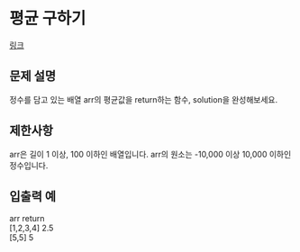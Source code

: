 # 평균 구하기
[링크](https://programmers.co.kr/learn/courses/30/lessons/12944)

## 문제 설명
정수를 담고 있는 배열 arr의 평균값을 return하는 함수, solution을 완성해보세요.

## 제한사항
arr은 길이 1 이상, 100 이하인 배열입니다.
arr의 원소는 -10,000 이상 10,000 이하인 정수입니다.

## 입출력 예

arr	return  
[1,2,3,4]	2.5  
[5,5]	5